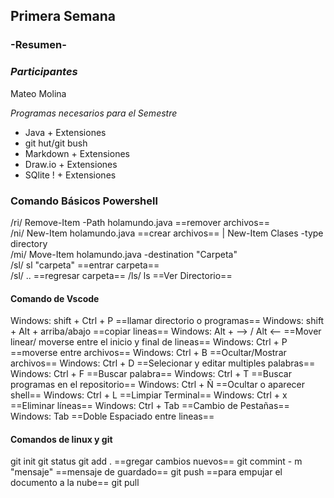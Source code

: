 ## Primera Semana
### **-Resumen-**

### *Participantes*

Mateo Molina





*Programas necesarios para el Semestre* 
- Java + Extensiones
- git hut/git bush 
- Markdown + Extensiones
- Draw.io + Extensiones
- SQlite ! + Extensiones


### **Comando Básicos Powershell**
/ri/  Remove-Item -Path holamundo.java   ==remover archivos==   
/ni/  New-Item holamundo.java            ==crear archivos== |  New-Item Clases -type directory  
/mi/  Move-Item holamundo.java -destination "Carpeta"         
/sl/  sl "carpeta"                       ==entrar carpeta==     
/sl/ .. ==regresar carpeta==
/ls/  ls                                 ==Ver Directorio==

#### **Comando de Vscode**
Windows: shift + Ctrl + P           ==llamar directorio o programas==
Windows: shift + Alt + arriba/abajo ==copiar lineas==
Windows: Alt + --> / Alt <--        ==Mover linear/ moverse entre el inicio y final de lineas==
Windows: Ctrl + P                   ==moverse entre archivos==
Windows: Ctrl + B                   ==Ocultar/Mostrar archivos==
Windows: Ctrl + D                   ==Selecionar y editar multiples palabras==
Windows: Ctrl + F                   ==Buscar palabra==
Windows: Ctrl + T                   ==Buscar programas en el repositorio==
Windows: Ctrl + Ñ                   ==Ocultar o aparecer shell==
Windows: Ctrl + L                   ==Limpiar Terminal==
Windows: Ctrl + x                   ==Eliminar líneas==
Windows: Ctrl + Tab                 ==Cambio de Pestañas==
Windows: Tab                        ==Doble Espaciado entre lineas==
            

#### **Comandos de linux y git** 
git init 
git status
git add . ==gregar cambios nuevos==
git commint - m "mensaje" ==mensaje de guardado==
git push ==para empujar el documento a la nube==
git pull
    
